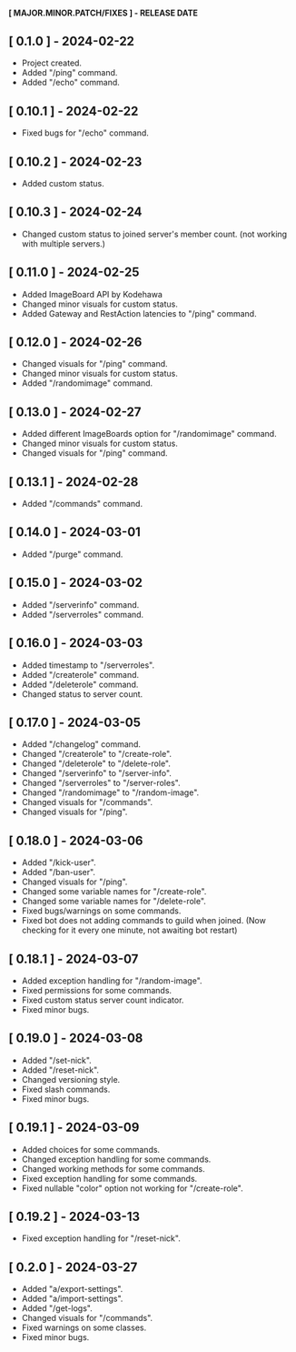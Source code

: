 #### [ MAJOR.MINOR.PATCH/FIXES ] - RELEASE DATE

## [ 0.1.0 ]  - 2024-02-22

- Project created.
- Added "/ping" command.
- Added "/echo" command.

## [ 0.10.1 ]  - 2024-02-22

- Fixed bugs for "/echo" command.

## [ 0.10.2 ]  - 2024-02-23

- Added custom status.

## [ 0.10.3 ]  - 2024-02-24

- Changed custom status to joined server's member count. (not working with multiple servers.)

## [ 0.11.0 ]  - 2024-02-25

- Added ImageBoard API by Kodehawa
- Changed minor visuals for custom status.
- Added Gateway and RestAction latencies to "/ping" command.

## [ 0.12.0 ]  - 2024-02-26

- Changed visuals for "/ping" command.
- Changed minor visuals for custom status.
- Added "/randomimage" command.

## [ 0.13.0 ]  - 2024-02-27

- Added different ImageBoards option for "/randomimage" command.
- Changed minor visuals  for custom status.
- Changed visuals for "/ping" command.

## [ 0.13.1 ]  - 2024-02-28

- Added "/commands" command.

## [ 0.14.0 ] - 2024-03-01

- Added "/purge" command.

## [ 0.15.0 ] - 2024-03-02

- Added "/serverinfo" command.
- Added "/serverroles" command.

## [ 0.16.0 ] - 2024-03-03

- Added timestamp to "/serverroles".
- Added "/createrole" command.
- Added "/deleterole" command.
- Changed status to server count.

## [ 0.17.0 ] - 2024-03-05

- Added "/changelog" command.
- Changed "/createrole" to "/create-role".
- Changed "/deleterole" to "/delete-role".
- Changed "/serverinfo" to "/server-info".
- Changed "/serverroles" to "/server-roles".
- Changed "/randomimage" to "/random-image".
- Changed visuals for "/commands".
- Changed visuals for "/ping".

## [ 0.18.0 ] - 2024-03-06

- Added "/kick-user".
- Added "/ban-user".
- Changed visuals for "/ping".
- Changed some variable names for "/create-role".
- Changed some variable names for "/delete-role".
- Fixed bugs/warnings on some commands.
- Fixed bot does not adding commands to guild when joined. (Now checking for it every one minute, not awaiting bot restart)

## [ 0.18.1 ] - 2024-03-07

- Added exception handling for "/random-image".
- Fixed permissions for some commands.
- Fixed custom status server count indicator.
- Fixed minor bugs.

## [ 0.19.0 ] - 2024-03-08

- Added "/set-nick".
- Added "/reset-nick".
- Changed versioning style.
- Fixed slash commands.
- Fixed minor bugs.

## [ 0.19.1 ] - 2024-03-09

- Added choices for some commands.
- Changed exception handling for some commands.
- Changed working methods for some commands.
- Fixed exception handling for some commands.
- Fixed nullable "color" option not working for "/create-role".

## [ 0.19.2 ] - 2024-03-13

- Fixed exception handling for "/reset-nick".

## [ 0.2.0 ] - 2024-03-27

- Added "a/export-settings".
- Added "a/import-settings".
- Added "/get-logs".
- Changed visuals for "/commands".
- Fixed warnings on some classes.
- Fixed minor bugs.

